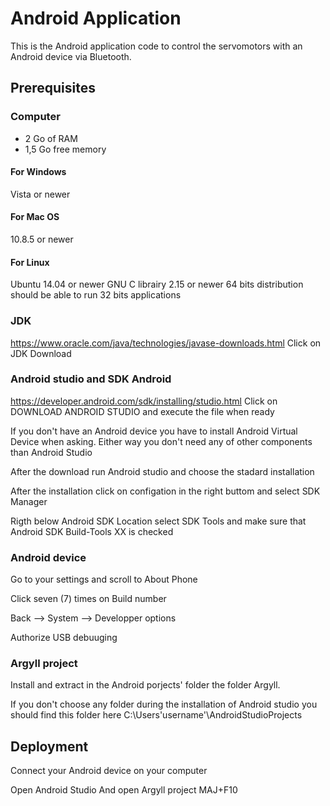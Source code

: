 # Android Application

This is the Android application code to control the servomotors with an Android device via Bluetooth.

## Prerequisites

### Computer
* 2 Go of RAM
* 1,5 Go free memory

#### For Windows
Vista or newer

#### For Mac OS
10.8.5 or newer

#### For Linux
Ubuntu 14.04 or newer
GNU C librairy 2.15 or newer
64 bits distribution should be able to run 32 bits applications

### JDK
https://www.oracle.com/java/technologies/javase-downloads.html
Click on JDK Download

### Android studio and SDK Android
https://developer.android.com/sdk/installing/studio.html
Click on DOWNLOAD ANDROID STUDIO and execute the file when ready

If you don't have an Android device you have to install Android Virtual Device when asking. Either way you don't need any of other components than Android Studio 

After the download run Android studio and choose the stadard installation

After the installation click on configation in the right buttom and select SDK Manager

Rigth below Android SDK Location select SDK Tools and make sure that Android SDK Build-Tools XX is checked

### Android device
Go to your settings and scroll to About Phone

Click seven (7) times on Build number

Back --> System --> Developper options

Authorize USB debuuging

### Argyll project
Install and extract in the Android porjects' folder the folder Argyll.

If you don't choose any folder during the installation of Android studio you should find this folder here C:\Users\'username'\AndroidStudioProjects

## Deployment

Connect your Android device on your computer

Open Android Studio 
And open Argyll project
MAJ+F10


